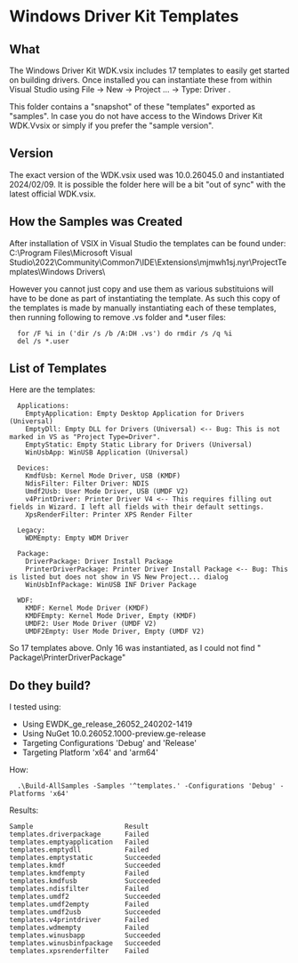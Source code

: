 # Windows Driver Kit Templates

## What

The Windows Driver Kit WDK.vsix includes 17 templates to easily get started on building drivers.  Once installed you can instantiate these from within Visual Studio using File -> New -> Project ... -> Type: Driver .

This folder contains a "snapshot" of these "templates" exported as "samples".  In case you do not have access to the Windows Driver Kit WDK.Vvsix or simply if you prefer the "sample version".

## Version

The exact version of the WDK.vsix used was 10.0.26045.0 and instantiated 2024/02/09.  It is possible the folder here will be a bit "out of sync" with the latest official WDK.vsix.

## How the Samples was Created

After installation of VSIX in Visual Studio the templates can be found under: 
  C:\Program Files\Microsoft Visual Studio\2022\Community\Common7\IDE\Extensions\mjmwh1sj.nyr\ProjectTemplates\Windows Drivers\

However you cannot just copy and use them as various substituions will have to be done as part of instantiating the template.  As such this copy of the templates is made by manually instantiating each of these templates, then running following to remove .vs folder and *.user files: 
```
  for /F %i in ('dir /s /b /A:DH .vs') do rmdir /s /q %i
  del /s *.user
```

## List of Templates

Here are the templates:

```
  Applications:
    EmptyApplication: Empty Desktop Application for Drivers (Universal)
    EmptyDll: Empty DLL for Drivers (Universal) <-- Bug: This is not marked in VS as "Project Type=Driver".
    EmptyStatic: Empty Static Library for Drivers (Universal)
    WinUsbApp: WinUSB Application (Universal)
  
  Devices:
    KmdfUsb: Kernel Mode Driver, USB (KMDF)
    NdisFilter: Filter Driver: NDIS
    Umdf2Usb: User Mode Driver, USB (UMDF V2)
    v4PrintDriver: Printer Driver V4 <-- This requires filling out fields in Wizard. I left all fields with their default settings.
    XpsRenderFilter: Printer XPS Render Filter
  
  Legacy:
    WDMEmpty: Empty WDM Driver
  
  Package:
    DriverPackage: Driver Install Package
    PrinterDriverPackage: Printer Driver Install Package <-- Bug: This is listed but does not show in VS New Project... dialog
    WinUsbInfPackage: WinUSB INF Driver Package
  
  WDF:
    KMDF: Kernel Mode Driver (KMDF)
    KMDFEmpty: Kernel Mode Driver, Empty (KMDF)
    UMDF2: User Mode Driver (UMDF V2)
    UMDF2Empty: User Mode Driver, Empty (UMDF V2)

```

So 17 templates above.  Only 16 was instantiated, as I could not find " Package\PrinterDriverPackage"

## Do they build?

I tested using:
* Using EWDK_ge_release_26052_240202-1419
* Using NuGet 10.0.26052.1000-preview.ge-release
* Targeting Configurations 'Debug' and 'Release'
* Targeting Platform 'x64' and 'arm64'

How:
```
  .\Build-AllSamples -Samples '^templates.' -Configurations 'Debug' -Platforms 'x64'
```

Results:

```
Sample	                     Result
templates.driverpackage	     Failed
templates.emptyapplication	 Failed
templates.emptydll	         Failed
templates.emptystatic	     Succeeded
templates.kmdf	             Succeeded
templates.kmdfempty	         Failed
templates.kmdfusb	         Succeeded
templates.ndisfilter	     Failed
templates.umdf2	             Succeeded
templates.umdf2empty	     Failed
templates.umdf2usb	         Succeeded
templates.v4printdriver	     Failed
templates.wdmempty	         Failed
templates.winusbapp	         Succeeded
templates.winusbinfpackage	 Succeeded
templates.xpsrenderfilter    Failed
```
